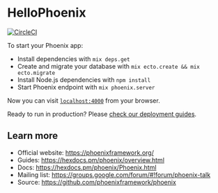 # HelloPhoenix

[![CircleCI](https://circleci.com/gh/CircleCI-Public/circleci-demo-elixir-phoenix.svg?style=svg)](https://circleci.com/gh/CircleCI-Public/circleci-demo-elixir-phoenix)

To start your Phoenix app:

  * Install dependencies with `mix deps.get`
  * Create and migrate your database with `mix ecto.create && mix ecto.migrate`
  * Install Node.js dependencies with `npm install`
  * Start Phoenix endpoint with `mix phoenix.server`

Now you can visit [`localhost:4000`](http://localhost:4000) from your browser.

Ready to run in production? Please [check our deployment guides](https://hexdocs.pm/phoenix/deployment.html).

## Learn more

  * Official website: https://phoenixframework.org/
  * Guides: https://hexdocs.pm/phoenix/overview.html
  * Docs: https://hexdocs.pm/phoenix/Phoenix.html
  * Mailing list: https://groups.google.com/forum/#!forum/phoenix-talk
  * Source: https://github.com/phoenixframework/phoenix
